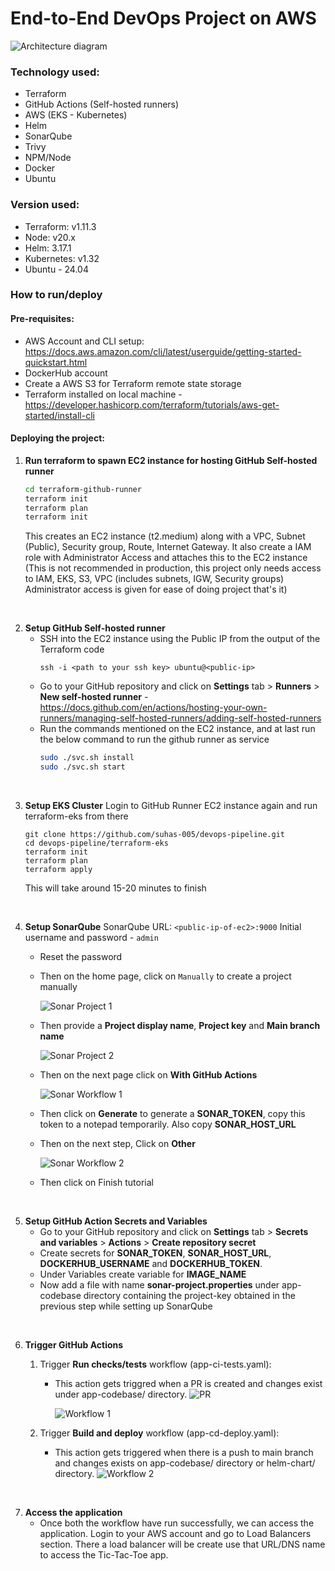 # **End-to-End DevOps Project on AWS**

![Architecture diagram](https://github.com/user-attachments/assets/d3497a05-62ad-49c8-a01d-c8bdc6cc1a4e)

### **Technology used:**
- Terraform
- GitHub Actions (Self-hosted runners)
- AWS (EKS - Kubernetes)
- Helm
- SonarQube
- Trivy
- NPM/Node
- Docker
- Ubuntu

### **Version used:**
-  Terraform:  v1.11.3
-  Node: v20.x
-  Helm: 3.17.1
-  Kubernetes: v1.32
-  Ubuntu - 24.04

### **How to run/deploy**

#### **Pre-requisites:**
- AWS Account and CLI setup: https://docs.aws.amazon.com/cli/latest/userguide/getting-started-quickstart.html
- DockerHub account
- Create a AWS S3 for Terraform remote state storage 
- Terraform installed on local machine - https://developer.hashicorp.com/terraform/tutorials/aws-get-started/install-cli

#### **Deploying the project:**

1. **Run terraform to spawn EC2 instance for hosting GitHub Self-hosted runner**
   ```bash
   cd terraform-github-runner
   terraform init
   terraform plan
   terraform init
   ```
   This creates an EC2 instance (t2.medium) along with a VPC, Subnet (Public), Security group, Route, Internet Gateway. It also create a IAM role with Administrator Access and attaches this to the EC2 instance (This is not recommended in production, this project only needs access to IAM, EKS, S3, VPC (includes subnets, IGW, Security groups) Administrator access is given for ease of doing project that's it)
<br>

2. **Setup GitHub Self-hosted runner**
   - SSH into the EC2 instance using the Public IP from the output of the Terraform code
     ```
     ssh -i <path to your ssh key> ubuntu@<public-ip>
     ```
   - Go to your GitHub repository and click on **Settings** tab > **Runners** > **New self-hosted runner** - https://docs.github.com/en/actions/hosting-your-own-runners/managing-self-hosted-runners/adding-self-hosted-runners
   - Run the commands mentioned on the EC2 instance, and at last run the below command to run the github runner as service
     ```bash
     sudo ./svc.sh install
     sudo ./svc.sh start
     ```
<br>

3. **Setup EKS Cluster**
   Login to GitHub Runner EC2 instance again and run terraform-eks from there
   ```
   git clone https://github.com/suhas-005/devops-pipeline.git
   cd devops-pipeline/terraform-eks
   terraform init
   terraform plan
   terraform apply
   ```
   This will take around 15-20 minutes to finish
<br>

4. **Setup SonarQube**
   SonarQube URL: ```<public-ip-of-ec2>:9000```
   Initial username and password - ```admin```
   - Reset the password
   - Then on the home page, click on ```Manually``` to create a project manually
     
     ![Sonar Project 1](https://github.com/user-attachments/assets/dff1cd4f-d686-4634-90c8-59dcc11fcb60)
     
   - Then provide a **Project display name**, **Project key** and **Main branch name**
     
     ![Sonar Project 2](https://github.com/user-attachments/assets/4b9b5d2e-5549-451c-a25c-6820dc813379)
     
   - Then on the next page click on **With GitHub Actions**
     
     ![Sonar Workflow 1](https://github.com/user-attachments/assets/440fb8e2-1cba-444f-a84a-8af9090aca39)
     
   - Then click on **Generate** to generate a **SONAR_TOKEN**, copy this token to a notepad temporarily. Also copy **SONAR_HOST_URL**
   - Then on the next step, Click on **Other**
     
     ![Sonar Workflow 2](https://github.com/user-attachments/assets/f9a034a0-7a27-4af3-a16d-992cd4aa5a60)
     
   - Then click on Finish tutorial
<br>

5. **Setup GitHub Action Secrets and Variables**
   - Go to your GitHub repository and click on **Settings** tab > **Secrets and variables** > **Actions** > **Create repository secret**
   - Create secrets for **SONAR_TOKEN**, **SONAR_HOST_URL**, **DOCKERHUB_USERNAME**  and **DOCKERHUB_TOKEN**.
   - Under Variables create variable for **IMAGE_NAME**
   - Now add a file with name **sonar-project.properties** under app-codebase directory containing the project-key obtained in the previous step while setting up SonarQube
<br>

6. **Trigger GitHub Actions**
   1. Trigger **Run checks/tests** workflow (app-ci-tests.yaml):
      - This action gets triggred when a PR is created and changes exist under app-codebase/ directory.
        ![PR](https://github.com/user-attachments/assets/213dc2fa-8eb9-464b-8adc-be43f0e8f635)
        
        ![Workflow 1](https://github.com/user-attachments/assets/8b326667-45ec-42af-9c98-26f4c2d4b988)

    2. Trigger **Build and deploy** workflow (app-cd-deploy.yaml):
       - This action gets triggered when there is a push to main branch and changes exists on app-codebase/ directory or helm-chart/ directory.
         ![Workflow 2](https://github.com/user-attachments/assets/74257a5c-f211-4f18-a94b-b03509008cd4)
<br>

7. **Access the application**
   - Once both the workflow have run successfully, we can access the application. Login to your AWS account and go to Load Balancers section. There a load balancer will be create use that URL/DNS name to access the Tic-Tac-Toe app.






   
